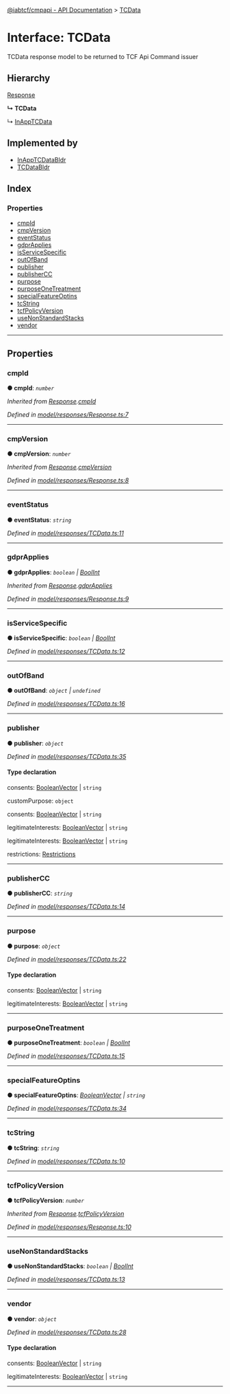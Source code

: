 [@iabtcf/cmpapi - API Documentation](../README.md) > [TCData](../interfaces/tcdata.md)

# Interface: TCData

TCData response model to be returned to TCF Api Command issuer

## Hierarchy

 [Response](response.md)

**↳ TCData**

↳  [InAppTCData](inapptcdata.md)

## Implemented by

* [InAppTCDataBldr](../classes/inapptcdatabldr.md)
* [TCDataBldr](../classes/tcdatabldr.md)

## Index

### Properties

* [cmpId](tcdata.md#cmpid)
* [cmpVersion](tcdata.md#cmpversion)
* [eventStatus](tcdata.md#eventstatus)
* [gdprApplies](tcdata.md#gdprapplies)
* [isServiceSpecific](tcdata.md#isservicespecific)
* [outOfBand](tcdata.md#outofband)
* [publisher](tcdata.md#publisher)
* [publisherCC](tcdata.md#publishercc)
* [purpose](tcdata.md#purpose)
* [purposeOneTreatment](tcdata.md#purposeonetreatment)
* [specialFeatureOptins](tcdata.md#specialfeatureoptins)
* [tcString](tcdata.md#tcstring)
* [tcfPolicyVersion](tcdata.md#tcfpolicyversion)
* [useNonStandardStacks](tcdata.md#usenonstandardstacks)
* [vendor](tcdata.md#vendor)

---

## Properties

<a id="cmpid"></a>

###  cmpId

**● cmpId**: *`number`*

*Inherited from [Response](response.md).[cmpId](response.md#cmpid)*

*Defined in [model/responses/Response.ts:7](https://github.com/chrispaterson/iabtcf/blob/aa3fc72/modules/cmpapi/src/model/responses/Response.ts#L7)*

___
<a id="cmpversion"></a>

###  cmpVersion

**● cmpVersion**: *`number`*

*Inherited from [Response](response.md).[cmpVersion](response.md#cmpversion)*

*Defined in [model/responses/Response.ts:8](https://github.com/chrispaterson/iabtcf/blob/aa3fc72/modules/cmpapi/src/model/responses/Response.ts#L8)*

___
<a id="eventstatus"></a>

###  eventStatus

**● eventStatus**: *`string`*

*Defined in [model/responses/TCData.ts:11](https://github.com/chrispaterson/iabtcf/blob/aa3fc72/modules/cmpapi/src/model/responses/TCData.ts#L11)*

___
<a id="gdprapplies"></a>

###  gdprApplies

**● gdprApplies**: *`boolean` \| [BoolInt](../#boolint)*

*Inherited from [Response](response.md).[gdprApplies](response.md#gdprapplies)*

*Defined in [model/responses/Response.ts:9](https://github.com/chrispaterson/iabtcf/blob/aa3fc72/modules/cmpapi/src/model/responses/Response.ts#L9)*

___
<a id="isservicespecific"></a>

###  isServiceSpecific

**● isServiceSpecific**: *`boolean` \| [BoolInt](../#boolint)*

*Defined in [model/responses/TCData.ts:12](https://github.com/chrispaterson/iabtcf/blob/aa3fc72/modules/cmpapi/src/model/responses/TCData.ts#L12)*

___
<a id="outofband"></a>

###  outOfBand

**● outOfBand**: *`object` \| `undefined`*

*Defined in [model/responses/TCData.ts:16](https://github.com/chrispaterson/iabtcf/blob/aa3fc72/modules/cmpapi/src/model/responses/TCData.ts#L16)*

___
<a id="publisher"></a>

###  publisher

**● publisher**: *`object`*

*Defined in [model/responses/TCData.ts:35](https://github.com/chrispaterson/iabtcf/blob/aa3fc72/modules/cmpapi/src/model/responses/TCData.ts#L35)*

#### Type declaration

 consents: [BooleanVector](booleanvector.md) \| `string`

 customPurpose: `object`

 consents: [BooleanVector](booleanvector.md) \| `string`

 legitimateInterests: [BooleanVector](booleanvector.md) \| `string`

 legitimateInterests: [BooleanVector](booleanvector.md) \| `string`

 restrictions: [Restrictions](restrictions.md)

___
<a id="publishercc"></a>

###  publisherCC

**● publisherCC**: *`string`*

*Defined in [model/responses/TCData.ts:14](https://github.com/chrispaterson/iabtcf/blob/aa3fc72/modules/cmpapi/src/model/responses/TCData.ts#L14)*

___
<a id="purpose"></a>

###  purpose

**● purpose**: *`object`*

*Defined in [model/responses/TCData.ts:22](https://github.com/chrispaterson/iabtcf/blob/aa3fc72/modules/cmpapi/src/model/responses/TCData.ts#L22)*

#### Type declaration

 consents: [BooleanVector](booleanvector.md) \| `string`

 legitimateInterests: [BooleanVector](booleanvector.md) \| `string`

___
<a id="purposeonetreatment"></a>

###  purposeOneTreatment

**● purposeOneTreatment**: *`boolean` \| [BoolInt](../#boolint)*

*Defined in [model/responses/TCData.ts:15](https://github.com/chrispaterson/iabtcf/blob/aa3fc72/modules/cmpapi/src/model/responses/TCData.ts#L15)*

___
<a id="specialfeatureoptins"></a>

###  specialFeatureOptins

**● specialFeatureOptins**: *[BooleanVector](booleanvector.md) \| `string`*

*Defined in [model/responses/TCData.ts:34](https://github.com/chrispaterson/iabtcf/blob/aa3fc72/modules/cmpapi/src/model/responses/TCData.ts#L34)*

___
<a id="tcstring"></a>

###  tcString

**● tcString**: *`string`*

*Defined in [model/responses/TCData.ts:10](https://github.com/chrispaterson/iabtcf/blob/aa3fc72/modules/cmpapi/src/model/responses/TCData.ts#L10)*

___
<a id="tcfpolicyversion"></a>

###  tcfPolicyVersion

**● tcfPolicyVersion**: *`number`*

*Inherited from [Response](response.md).[tcfPolicyVersion](response.md#tcfpolicyversion)*

*Defined in [model/responses/Response.ts:10](https://github.com/chrispaterson/iabtcf/blob/aa3fc72/modules/cmpapi/src/model/responses/Response.ts#L10)*

___
<a id="usenonstandardstacks"></a>

###  useNonStandardStacks

**● useNonStandardStacks**: *`boolean` \| [BoolInt](../#boolint)*

*Defined in [model/responses/TCData.ts:13](https://github.com/chrispaterson/iabtcf/blob/aa3fc72/modules/cmpapi/src/model/responses/TCData.ts#L13)*

___
<a id="vendor"></a>

###  vendor

**● vendor**: *`object`*

*Defined in [model/responses/TCData.ts:28](https://github.com/chrispaterson/iabtcf/blob/aa3fc72/modules/cmpapi/src/model/responses/TCData.ts#L28)*

#### Type declaration

 consents: [BooleanVector](booleanvector.md) \| `string`

 legitimateInterests: [BooleanVector](booleanvector.md) \| `string`

___

